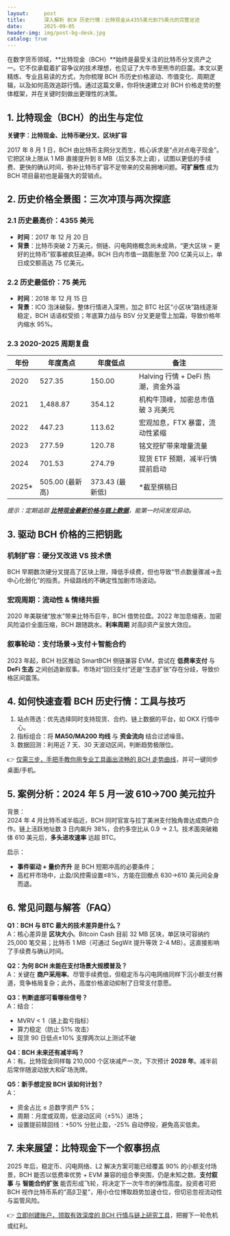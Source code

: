 ```yaml
---
layout:     post
title:      深入解析 BCH 历史行情：比特现金从4355美元到75美元的完整足迹
date:       2025-09-05
header-img: img/post-bg-desk.jpg
catalog: true
---
```


在数字货币领域，**比特现金（BCH）**始终是最受关注的比特币分叉资产之一。它不仅承载着扩容争议的技术理想，也见证了大牛市至熊市的巨震。本文以更精炼、专业且易读的方式，为你梳理 BCH 币历史价格波动、市值变化、周期逻辑，以及如何高效追踪行情。通过这篇文章，你将快速建立对 BCH 价格走势的整体框架，并在关键时刻做出更理性的决策。

## 1. 比特现金（BCH）的出生与定位

**关键字：比特现金、比特币硬分叉、区块扩容**

2017 年 8 月 1 日，BCH 由比特币主网分叉而生，核心诉求是“点对点电子现金”。它把区块上限从 1 MB 直接提升到 8 MB（后又多次上调），试图以更低的手续费、更快的确认时间，弥补比特币扩容不足带来的交易拥堵问题。**可扩展性** 成为 BCH 项目最初也是最强大的营销点。

## 2. 历史价格全景图：三次冲顶与两次探底

### 2.1 历史最高价：4355 美元

- **时间**：2017 年 12 月 20 日  
- **背景**：比特币突破 2 万美元，侧链、闪电网络概念尚未成熟，“更大区块 = 更好的比特币”叙事被疯狂追捧。BCH 日内市值一路膨胀至 700 亿美元以上，单日成交额高达 75 亿美元。

### 2.2 历史最低价：75 美元

- **时间**：2018 年 12 月 15 日  
- **背景**：ICO 泡沫破裂，整体行情进入深熊，加之 BTC 社区“小区块”路线逐渐稳定，BCH 话语权受损；年底算力战与 BSV 分叉更是雪上加霜，导致价格年内缩水 95%。

### 2.3 2020-2025 周期复盘

| 年份 | 年度高点 | 年度低点 | 备注 |
|---|---|---|---|  
| 2020 | 527.35 | 150.00 | Halving 行情 + DeFi 热潮，资金外溢 |  
| 2021 | 1,488.87 | 354.12 | 机构牛顶峰，加密总市值破 3 兆美元 |  
| 2022 | 447.23 | 113.62 | 宏观加息，FTX 暴雷，流动性紧缩 |  
| 2023 | 277.59 | 120.78 | 铭文挖矿带来增量流量 |  
| 2024 | 701.53 | 274.79 | 现货 ETF 预期，减半行情提前启动 |  
| 2025* | 505.00 (最新高) | 373.43 (最新低) | *截至撰稿日 |

*提示：定期追踪 [**比特现金最新价格与链上数据**](https://okxdog.com/)，能第一时间发现异动。*

## 3. 驱动 BCH 价格的三把钥匙

### 机制扩容：硬分叉改进 VS 技术债  
BCH 早期数次硬分叉提高了区块上限，降低手续费，但也导致“节点数量骤减→去中心化弱化”的指责。升级路线的不确定性加剧市场波动。

### 宏观周期：流动性 & 情绪共振  
2020 年美联储“放水”带来比特币巨牛，BCH 借势拉盘。2022 年加息缩表，加密风险溢价全面压缩，BCH 跟随跳水。**利率周期** 对高β资产呈放大效应。

### 叙事轮动：支付场景→支付＋智能合约  
2023 年起，BCH 社区推动 SmartBCH 侧链兼容 EVM，尝试在 **低费率支付** 与 **DeFi 生态** 之间创造新叙事。市场对“回归支付”还是“生态扩张”存在分歧，导致价格区间震荡。

## 4. 如何快速查看 BCH 历史行情：工具与技巧

1. 站点筛选：优先选择同时支持现货、合约、链上数据的平台，如 OKX 行情中心。  
2. 指标组合：将 **MA50/MA200 均线** 与 **资金流向** 结合过滤噪音。  
3. 数据回测：利用近 7 天、30 天波动区间，判断趋势极限位。  

👉 [仅需三步，手把手教你用专业工具画出流畅的 BCH 走势曲线](https://okxdog.com/)，并可一键同步桌面/手机。

## 5. 案例分析：2024 年 5 月一波 610→700 美元拉升

背景：  
2024 年 4 月比特币减半临近，BCH 同时官宣与拉丁美洲支付独角兽达成商户合作。链上活跃地址数 3 日内飙升 38%，合约多空比从 0.9 → 2.1。技术面突破箱体 610 美元后，**多头进攻速率** 远超 BTC。

启示：  
- **事件驱动 + 量价齐升** 是 BCH 短期冲高的必要条件；  
- 高杠杆市场中，止盈/风控需设置≤8%，方能在回撤点 630→610 美元间全身而退。

## 6. 常见问题与解答（FAQ）

**Q1：BCH 与 BTC 最大的技术差异是什么？**  
A：核心差异是 **区块大小**。Bitcoin Cash 目前 32 MB 区块，单区块可容纳约 25,000 笔交易；比特币 1 MB（可通过 SegWit 提升等效 2-4 MB）。这直接影响了手续费与确认时间。

**Q2：为何 BCH 未能在支付场景大规模普及？**  
A：关键在 **商户采用率**。尽管手续费低，但稳定币与闪电网络同样下沉小额支付赛道，竞争格局复杂；此外，高度价格波动抑制了日常支付意愿。

**Q3：判断底部可看哪些信号？**  
A：结合：
- MVRV < 1（链上盈亏指标）
- 算力稳定（防止 51% 攻击）
- 现货 90 日低点±10% 支撑两次以上测试不破

**Q4：BCH 未来还有减半吗？**  
A：有。比特现金同样每 210,000 个区块减产一次，下次预计 **2028 年**。减半前后常伴随波动放大和矿场洗牌。

**Q5：新手想定投 BCH 该如何计划？**  
A：  
- 资金占比 ≤ 总数字资产 5%；  
- 周期：月度或双周，低波动区间（±5%）进场；  
- 设置提前赎回线：+50% 分批止盈，-25% 自动停投，避免高买低卖。

## 7. 未来展望：比特现金下一个叙事拐点

2025 年后，稳定币、闪电网络、L2 解决方案可能已经覆盖 90% 的小额支付场景，BCH 能否以低费率优势 + EVM 兼容的组合拳突围，仍是未知之数。**支付叙事** 与 **智能合约扩张** 能否形成飞轮，将决定下一次牛市的弹性高度。投资者可把 BCH 视作比特币系的“高β卫星”，用小仓位博取趋势加速仓位，但切忌忽视流动性与监管风险。

👉 [立即创建账户，领取有效深度的 BCH 行情与链上研究工具](https://okxdog.com/)，把握下一轮危机或红利。
